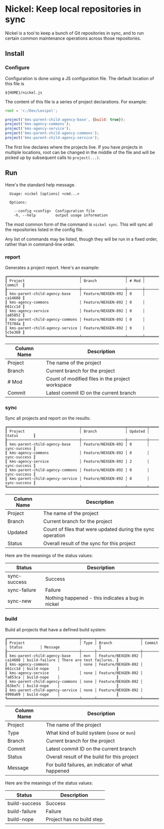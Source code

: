 # Nickel: Keep local repositories in sync

Nickel is a tool to keep a bunch of Git repositories in sync, and to run certain common
maintenance operations across those repositories.

## Install

### Configure

Configuration is done using a JS configuration file. The default location of this file is

`${HOME}/nickel.js`

The content of this file is a series of project declarations. For example:

```javascript
root = 'c:/Dev/Lexipol';

project('kms-parent-child-agency-base', {build: true});
project('kms-agency-commons');
project('kms-agency-service');
project('kms-parent-child-agency-commons');
project('kms-parent-child-agency-service');
```

The first line declares where the projects live. If you have projects in multiple locations,
root can be changed in the middle of the file and will be picked up by subsequent calls to
`project(...)`.

## Run

Here's the standard help message.

```
  Usage: nickel [options] <cmd...>

  Options:

    --config <config>  Configuration file
    -h, --help         output usage information
```

The most common form of the command is `nickel sync`. This will sync all the repositories listed
in the config file.

Any list of commands may be listed, though they will be run in a fixed order, rather than in
command-line order.

### report

Generates a project report. Here's an example:

```
╔═════════════════════════════════╤════════════════════╤═══════╤═════════╗
║ Project                         │ Branch             │ # Mod │ Commit  ║
╟─────────────────────────────────┼────────────────────┼───────┼─────────╢
║ kms-parent-child-agency-base    │ Feature/NEXGEN-892 │ 0     │ ca14608 ║
║ kms-agency-commons              │ Feature/NEXGEN-892 │ 0     │ 661cc1d ║
║ kms-agency-service              │ Feature/NEXGEN-892 │ 0     │ 1a85852 ║
║ kms-parent-child-agency-commons │ Feature/NEXGEN-892 │ 0     │ 7f5784a ║
║ kms-parent-child-agency-service │ Feature/NEXGEN-892 │ 0     │ 5c5e360 ║
╚═════════════════════════════════╧════════════════════╧═══════╧═════════╝
```

| Column Name | Description |
| ---         | --- |
| Project     | The name of the project |
| Branch      | Current branch for the project |
| # Mod       | Count of modified files in the project workspace |
| Commit      | Latest commit ID on the current branch |

### sync

Sync all projects and report on the results:

```
╔═════════════════════════════════╤════════════════════╤═════════╤══════════════╗
║ Project                         │ Branch             │ Updated │ Status       ║
╟─────────────────────────────────┼────────────────────┼─────────┼──────────────╢
║ kms-parent-child-agency-base    │ Feature/NEXGEN-892 │ 0       │ sync-success ║
║ kms-agency-commons              │ Feature/NEXGEN-892 │ 0       │ sync-success ║
║ kms-agency-service              │ Feature/NEXGEN-892 │ 2       │ sync-success ║
║ kms-parent-child-agency-commons │ Feature/NEXGEN-892 │ 0       │ sync-success ║
║ kms-parent-child-agency-service │ Feature/NEXGEN-892 │ 0       │ sync-success ║
╚═════════════════════════════════╧════════════════════╧═════════╧══════════════╝
```

| Column Name | Description |
| ---         | --- |
| Project     | The name of the project |
| Branch      | Current branch for the project |
| Updated     | Count of files that were updated during the sync operation |
| Status      | Overall result of the sync for this project |

Here are the meanings of the status values:

| Status | Description |
| ---    | --- |
| sync-success | Success |
| sync-failure | Failure |
| sync-new     | Nothing happened - this indicates a bug in nickel |

### build

Build all projects that have a defined build system:

```
╔═════════════════════════════════╤══════╤════════════════════╤═════════╤═══════════════╤══════════════════════════╗
║ Project                         │ Type │ Branch             │ Commit  │ Status        │ Message                  ║
╟─────────────────────────────────┼──────┼────────────────────┼─────────┼───────────────┼──────────────────────────╢
║ kms-parent-child-agency-base    │ mvn  │ Feature/NEXGEN-892 │ ca14608 │ build-failure │ There are test failures. ║
║ kms-agency-commons              │ none │ Feature/NEXGEN-892 │ 661cc1d │ build-nope    │                          ║
║ kms-agency-service              │ none │ Feature/NEXGEN-892 │ fa053ca │ build-nope    │                          ║
║ kms-parent-child-agency-commons │ none │ Feature/NEXGEN-892 │ 263be7c │ build-nope    │                          ║
║ kms-parent-child-agency-service │ none │ Feature/NEXGEN-892 │ 4998a09 │ build-nope    │                          ║
╚═════════════════════════════════╧══════╧════════════════════╧═════════╧═══════════════╧══════════════════════════╝
```

| Column Name | Description |
| ---         | --- |
| Project     | The name of the project |
| Type        | What kind of build system (`none` or `mvn`) |
| Branch      | Current branch for the project |
| Commit      | Latest commit ID on the current branch |
| Status      | Overall result of the build for this project |
| Message     | For build failures, an indicator of what happened |

Here are the meanings of the status values:

| Status | Description |
| ---    | --- |
| build-success | Success |
| build-failure | Failure |
| build-nope    | Project has no build step |
